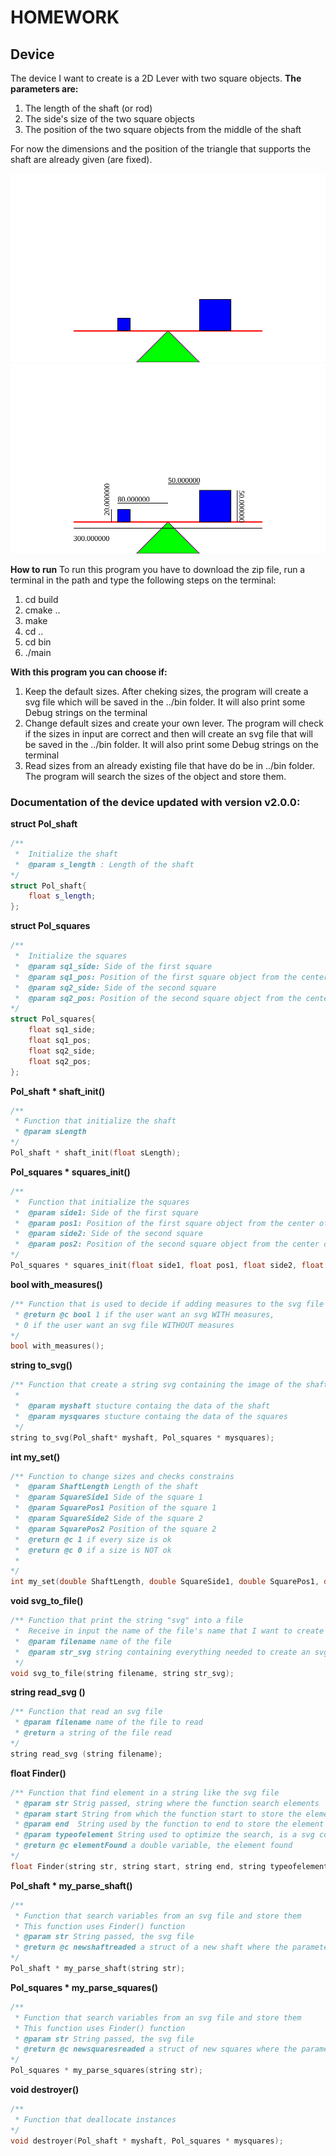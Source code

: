 # HOMEWORK
## Device
The device I want to create is a 2D Lever with two square objects. 
**The parameters are:**
1.  The length of the shaft (or rod)
2.  The side's size of the two square objects
3.  The position of the two square objects from the middle of the shaft

For now the dimensions and the position of the triangle that supports the shaft are already given (are fixed).

![Lever](example2.svg)
![Lever](example1.svg)


**How to run**
To run this program you have to download the zip file, run a terminal in the path and type the following steps on the terminal:
1. cd build
2. cmake ..
3. make
4. cd ..
5. cd bin
6. ./main


**With this program you can choose if:**
1. Keep the default sizes. After cheking sizes, the program will create a svg file which will be saved in the ../bin folder. It will also print some Debug strings on the terminal  
2. Change default sizes and create your own lever. The program will check if the sizes in input are correct and then will create an svg file that will be saved in the ../bin folder. It will also print some Debug strings on the terminal  
3. Read sizes from an already existing file that have do be in ../bin folder. The program will search the sizes of the object and store them.

### Documentation of the device updated with version v2.0.0:

**struct Pol_shaft**
~~~ C++
/**
 *  Initialize the shaft
 *  @param s_length : Length of the shaft
*/
struct Pol_shaft{
    float s_length;
};
~~~

**struct Pol_squares**
~~~ C++
/**
 *  Initialize the squares
 *  @param sq1_side: Side of the first square 
 *  @param sq1_pos: Position of the first square object from the center of the shaft
 *  @param sq2_side: Side of the second square 
 *  @param sq2_pos: Position of the second square object from the center of the shaft
*/
struct Pol_squares{
    float sq1_side;
    float sq1_pos;
    float sq2_side;
    float sq2_pos;
};
~~~ 

**Pol_shaft * shaft_init()**
~~~ C++
/**
 * Function that initialize the shaft
 * @param sLength  
*/
Pol_shaft * shaft_init(float sLength);
~~~ 

**Pol_squares * squares_init()**
~~~ C++
/**
 *  Function that initialize the squares
 *  @param side1: Side of the first square 
 *  @param pos1: Position of the first square object from the center of the shaft
 *  @param side2: Side of the second square 
 *  @param pos2: Position of the second square object from the center of the shaft
*/
Pol_squares * squares_init(float side1, float pos1, float side2, float pos2);
~~~
**bool with_measures()**
~~~ C++
/** Function that is used to decide if adding measures to the svg file
 * @return @c bool 1 if the user want an svg WITH measures,
 * 0 if the user want an svg file WITHOUT measures
*/
bool with_measures();
~~~ 

**string to_svg()**
~~~ C++
/** Function that create a string svg containing the image of the shaft and of the squares
 * 
 *  @param myshaft stucture containg the data of the shaft
 *  @param mysquares stucture containg the data of the squares
 */
string to_svg(Pol_shaft* myshaft, Pol_squares * mysquares);
~~~ 

**int my_set()**
~~~ C++
/** Function to change sizes and checks constrains
 *  @param ShaftLength Length of the shaft
 *  @param SquareSide1 Side of the square 1
 *  @param SquarePos1 Position of the square 1
 *  @param SquareSide2 Side of the square 2
 *  @param SquarePos2 Position of the square 2
 *  @return @c 1 if every size is ok
 *  @return @c 0 if a size is NOT ok
 * 
*/
int my_set(double ShaftLength, double SquareSide1, double SquarePos1, double SquareSide2, double SquarePos2);
~~~ 

**void svg_to_file()**
~~~ C++
/** Function that print the string "svg" into a file
 *  Receive in input the name of the file's name that I want to create and open and then I print into it the string received
 *  @param filename name of the file 
 *  @param str_svg string containing everything needed to create an svg file
 */
void svg_to_file(string filename, string str_svg);
~~~ 

**string read_svg ()**
~~~ C++
/** Function that read an svg file
 * @param filename name of the file to read
 * @return a string of the file read
*/
string read_svg (string filename);
~~~

**float Finder()**
~~~ C++
/** Function that find element in a string like the svg file 
 * @param str Strig passed, string where the function search elements
 * @param start String from which the function start to store the element
 * @param end  String used by the function to end to store the element
 * @param typeofelement String used to optimize the search, is a svg comment, in case there are multiple similar objects
 * @return @c elementFound a double variable, the element found
*/
float Finder(string str, string start, string end, string typeofelement);
~~~

**Pol_shaft * my_parse_shaft()**
~~~ C++
/**
 * Function that search variables from an svg file and store them
 * This function uses Finder() function
 * @param str String passed, the svg file
 * @return @c newshaftreaded a struct of a new shaft where the parameters are the one readed from str
*/
Pol_shaft * my_parse_shaft(string str);
~~~

**Pol_squares * my_parse_squares()**
~~~ C++
/**
 * Function that search variables from an svg file and store them
 * This function uses Finder() function
 * @param str String passed, the svg file
 * @return @c newsquaresreaded a struct of new squares where the parameters are the one readed from str
*/
Pol_squares * my_parse_squares(string str);
~~~

**void destroyer()**
~~~ C++
/**
 * Function that deallocate instances
*/
void destroyer(Pol_shaft * myshaft, Pol_squares * mysquares);
~~~